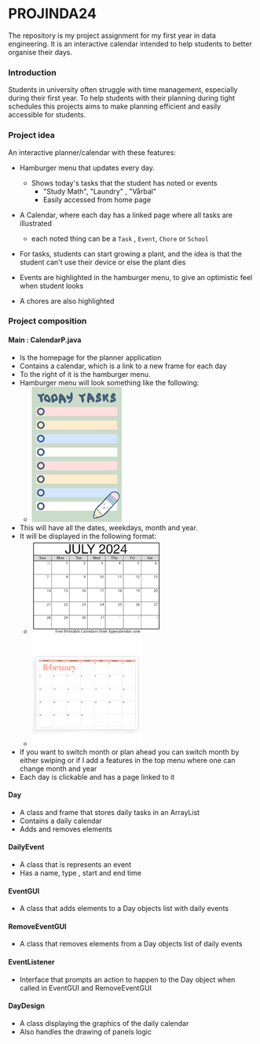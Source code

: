 # PROJINDA24
The repository is my project assignment for my first year in data engineering. It is an interactive calendar intended
to help students to better organise their days.

### Introduction
Students in university often struggle with time management, especially during their first year.
To help students with their planning during tight schedules this projects aims to make planning efficient and easily accessible for students.


### Project idea
An interactive planner/calendar with these features:
* Hamburger menu that updates every day.
  * Shows today's tasks that the student has noted or events
    * "Study Math", "Laundry" , "Vårbal"
    * Easily accessed from home page
* A Calendar, where each day has a linked page where all tasks are illustrated
  * each noted thing can be a `Task` , `Event`, `Chore` or `School`

* For tasks, students can start growing a plant, and the idea is that the student can't use their device or else the plant dies
* Events are highlighted in the hamburger menu, to give an optimistic feel when student looks
* A chores are also highlighted


### Project composition
#### Main : CalendarP.java
* Is the homepage for the planner application
* Contains a calendar, which is a link to a new frame for each day
* To the right of it is the hamburger menu.
* Hamburger menu will look something like the following: 
  * ![img_2.png](img_2.png)
* This will have all the dates, weekdays, month and year.
* It will be displayed in the following format:
  * ![img.png](img.png)
  * ![img_1.png](img_1.png)
* If you want to switch month or plan ahead you can switch month by either swiping
or if I add a features in the top menu where one can change month and year
* Each day is clickable and has a page linked to it

#### Day
* A class and frame that stores daily tasks in an ArrayList
* Contains a daily calendar
* Adds and removes elements

#### DailyEvent
* A class that is represents an event
* Has a name, type , start and end time

#### EventGUI
* A class that adds elements to a Day objects list with daily events

#### RemoveEventGUI
* A class that removes elements from a Day objects list of daily events

#### EventListener
* Interface that prompts an action to happen to the Day object when called in EventGUI and RemoveEventGUI

#### DayDesign
* A class displaying the graphics of the daily calendar
* Also handles the drawing of panels logic


